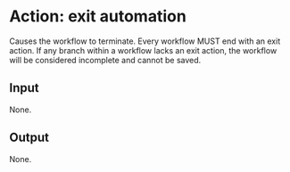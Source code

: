 # Action: exit automation

Causes the workflow to terminate. Every workflow MUST end with an exit action. If any branch within a workflow lacks an exit action, the workflow will be considered incomplete and cannot be saved. 

## Input

None.

## Output

None. 
